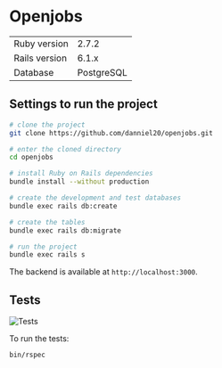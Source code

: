 # Openjobs

<table>
  <tr>
    <td>Ruby version</td>
    <td>
      2.7.2
    </td>
  </tr>
  <tr>
    <td>Rails version</td>
    <td>
      6.1.x
    </td>
  </tr>
  <tr>
    <td>Database</td>
    <td>
      PostgreSQL
    </td>
  </tr>
</table>

## Settings to run the project

```bash
# clone the project
git clone https://github.com/danniel20/openjobs.git

# enter the cloned directory
cd openjobs

# install Ruby on Rails dependencies
bundle install --without production

# create the development and test databases
bundle exec rails db:create

# create the tables
bundle exec rails db:migrate

# run the project
bundle exec rails s
```

The backend is available at `http://localhost:3000`.

## Tests

![Tests](https://github.com/danniel20/openjobs/actions/workflows/ci.yml/badge.svg)

To run the tests:

```bash
bin/rspec
```
